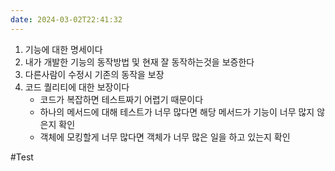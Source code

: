 ```yaml
---
date: 2024-03-02T22:41:32
---
```

1. 기능에 대한 명세이다  
2. 내가 개발한 기능의 동작방법 및 현재 잘 동작하는것을 보증한다  
3. 다른사람이 수정시 기존의 동작을 보장
4. 코드 퀄리티에 대한 보장이다
	- 코드가 복잡하면 테스트짜기 어렵기 때문이다
	- 하나의 메서드에 대해 테스트가 너무 많다면 해당 메서드가 기능이 너무 많지 않은지 확인
	- 객체에 모킹할게 너무 많다면 객체가 너무 많은 일을 하고 있는지 확인

#Test